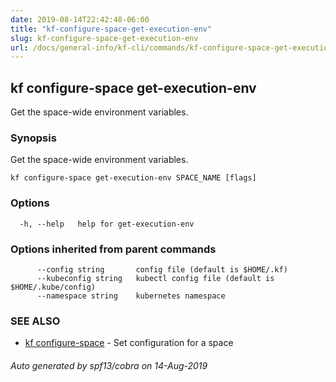 ```yaml
---
date: 2019-08-14T22:42:48-06:00
title: "kf-configure-space-get-execution-env"
slug: kf-configure-space-get-execution-env
url: /docs/general-info/kf-cli/commands/kf-configure-space-get-execution-env/
---
```

## kf configure-space get-execution-env

Get the space-wide environment variables.

### Synopsis

Get the space-wide environment variables.

```
kf configure-space get-execution-env SPACE_NAME [flags]
```

### Options

```
  -h, --help   help for get-execution-env
```

### Options inherited from parent commands

```
      --config string       config file (default is $HOME/.kf)
      --kubeconfig string   kubectl config file (default is $HOME/.kube/config)
      --namespace string    kubernetes namespace
```

### SEE ALSO

* [kf configure-space](/docs/general-info/kf-cli/commands/kf-configure-space/)	 - Set configuration for a space

###### Auto generated by spf13/cobra on 14-Aug-2019
